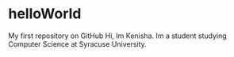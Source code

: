 # helloWorld
My first repository on GitHub
Hi, Im Kenisha. Im a student studying Computer Science at Syracuse University.
